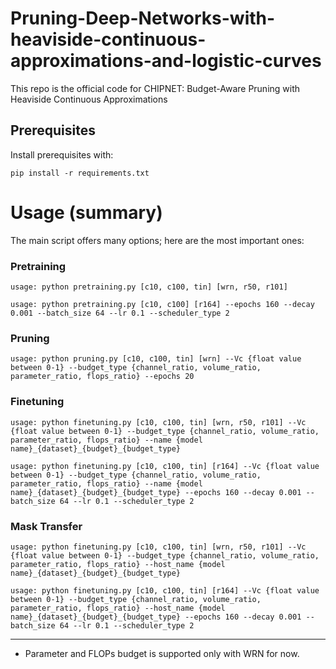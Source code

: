 
# Pruning-Deep-Networks-with-heaviside-continuous-approximations-and-logistic-curves

This repo is the official code for CHIPNET: Budget-Aware Pruning with Heaviside Continuous Approximations

## Prerequisites

Install prerequisites with:  
```
pip install -r requirements.txt
```

# Usage (summary)

The main script offers many options; here are the most important ones:

### Pretraining

```
usage: python pretraining.py [c10, c100, tin] [wrn, r50, r101]
```
```
usage: python pretraining.py [c10, c100] [r164] --epochs 160 --decay 0.001 --batch_size 64 --lr 0.1 --scheduler_type 2
```
### Pruning
```
usage: python pruning.py [c10, c100, tin] [wrn] --Vc {float value between 0-1} --budget_type {channel_ratio, volume_ratio, parameter_ratio, flops_ratio} --epochs 20
```

### Finetuning
```
usage: python finetuning.py [c10, c100, tin] [wrn, r50, r101] --Vc {float value between 0-1} --budget_type {channel_ratio, volume_ratio, parameter_ratio, flops_ratio} --name {model name}_{dataset}_{budget}_{budget_type}
```
```
usage: python finetuning.py [c10, c100, tin] [r164] --Vc {float value between 0-1} --budget_type {channel_ratio, volume_ratio, parameter_ratio, flops_ratio} --name {model name}_{dataset}_{budget}_{budget_type} --epochs 160 --decay 0.001 --batch_size 64 --lr 0.1 --scheduler_type 2
```
### Mask Transfer
```
usage: python finetuning.py [c10, c100, tin] [wrn, r50, r101] --Vc {float value between 0-1} --budget_type {channel_ratio, volume_ratio, parameter_ratio, flops_ratio} --host_name {model name}_{dataset}_{budget}_{budget_type}
```
```
usage: python finetuning.py [c10, c100, tin] [r164] --Vc {float value between 0-1} --budget_type {channel_ratio, volume_ratio, parameter_ratio, flops_ratio} --host_name {model name}_{dataset}_{budget}_{budget_type} --epochs 160 --decay 0.001 --batch_size 64 --lr 0.1 --scheduler_type 2
```


***
* Parameter and FLOPs budget is supported only with WRN for now.

